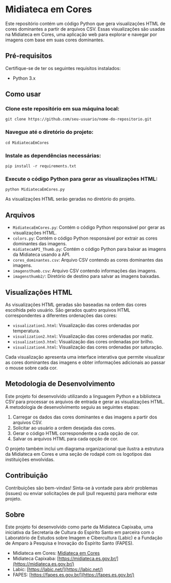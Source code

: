 # Midiateca em Cores
Este repositório contém um código Python que gera visualizações HTML de cores dominantes a partir de arquivos CSV. Essas visualizações são usadas na Midiateca em Cores, uma aplicação web para explorar e navegar por imagens com base em suas cores dominantes.

## Pré-requisitos
Certifique-se de ter os seguintes requisitos instalados:

 - Python 3.x

## Como usar

### Clone este repositório em sua máquina local:

    git clone https://github.com/seu-usuario/nome-do-repositorio.git

### Navegue até o diretório do projeto:

    cd MidiatecaEmCores

### Instale as dependências necessárias:

    pip install -r requirements.txt

### Execute o código Python para gerar as visualizações HTML:

    python MidiatecaEmCores.py

As visualizações HTML serão geradas no diretório do projeto.


## Arquivos

-   `MidiatecaEmCores.py`: Contém o código Python responsável por gerar as visualizações HTML.
-   `colors.py`: Contém o código Python responsável por extrair as cores dominantes das imagens.
-   `midiatecaAPI_Thumb.py`: Contém o código Python para baixar as imagens da Midiateca usando a API.
-   `cores_dominantes.csv`: Arquivo CSV contendo as cores dominantes das imagens.
-   `imagensthumb.csv`: Arquivo CSV contendo informações das imagens.
-   `imagensthumb2/`: Diretório de destino para salvar as imagens baixadas.

## Visualizações HTML

As visualizações HTML geradas são baseadas na ordem das cores escolhida pelo usuário. São gerados quatro arquivos HTML correspondentes a diferentes ordenações das cores:

-   `visualization1.html`: Visualização das cores ordenadas por temperatura.
-   `visualization2.html`: Visualização das cores ordenadas por matiz.
-   `visualization3.html`: Visualização das cores ordenadas por brilho.
-   `visualization4.html`: Visualização das cores ordenadas por saturação.

Cada visualização apresenta uma interface interativa que permite visualizar as cores dominantes das imagens e obter informações adicionais ao passar o mouse sobre cada cor.

## Metodologia de Desenvolvimento

Este projeto foi desenvolvido utilizando a linguagem Python e a biblioteca CSV para processar os arquivos de entrada e gerar as visualizações HTML. A metodologia de desenvolvimento seguiu as seguintes etapas:

1.  Carregar os dados das cores dominantes e das imagens a partir dos arquivos CSV.
2.  Solicitar ao usuário a ordem desejada das cores.
3.  Gerar o código HTML correspondente a cada opção de cor.
4.  Salvar os arquivos HTML para cada opção de cor.

O projeto também inclui um diagrama organizacional que ilustra a estrutura da Midiateca em Cores e uma seção de rodapé com os logotipos das instituições envolvidas.

## Contribuição

Contribuições são bem-vindas! Sinta-se à vontade para abrir problemas (issues) ou enviar solicitações de pull (pull requests) para melhorar este projeto.

## Sobre

Este projeto foi desenvolvido como parte da Midiateca Capixaba, uma iniciativa da Secretaria de Cultura do Espirito Santo em parceira com o Laboratório de Estudos sobre Imagem e Cibercultura (Labic) e a Fundação de Amparo à Pesquisa e Inovação do Espírito Santo (FAPES).

-   Midiateca em Cores: [Midiateca em Cores](https://www.labic.net/pulsao/visualization1.html)
-   Midiateca Capixaba: [https://midiateca.es.gov.br/](https://midiateca.es.gov.br/)
-   Labic: [https://labic.net/](https://labic.net/)
-   FAPES: [https://fapes.es.gov.br/](https://fapes.es.gov.br/)
